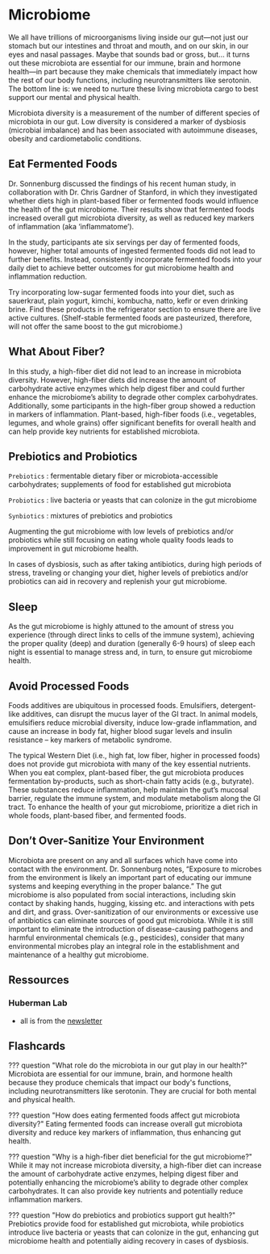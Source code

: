 # Microbiome
We all have trillions of microorganisms living inside our gut—not just our stomach but our intesti­nes and throat and mouth, and on our skin, in our eyes and nasal passages. Maybe that sounds bad or gross, but… it turns out these microbiota are essential for our immune, brain and hormone health—in part because they make chemicals that immediately impact how the rest of our body functions, including neurotransmitters like serotonin. The bottom line is: we need to nurture these living microbiota cargo to best support our mental and physical health.

Microbiota diversity is a measurement of the number of different species of microbiota in our gut. Low diversity is considered a marker of dysbiosis (microbial imbalance) and has been associated with autoimmune diseases, obesity and cardiometabolic conditions.

## Eat Fermented Foods
Dr. Sonnenburg discussed the findings of his recent human study, in collaboration with Dr. Chris Gardner of Stanford, in which they investigated whether diets high in plant-based fiber or fermented foods would influence the health of the gut microbiome. Their results show that fermented foods increased overall gut microbiota diversity, as well as reduced key markers of inflammation (aka ‘inflammatome’).

​In the study, participants ate six servings per day of fermented foods, however, higher total amounts of ingested fermented foods did not lead to further benefits. Instead, consistently incorporate fermented foods into your daily diet to achieve better outcomes for gut microbiome health and inflammation reduction.

Try incorporating low-sugar fermented foods into your diet, such as sauerkraut, plain yogurt, kimchi, kombucha, natto, kefir or even drinking brine. Find these products in the refrigerator section to ensure there are live active cultures. (Shelf-stable fermented foods are pasteurized, therefore, will not offer the same boost to the gut microbiome.)

## What About Fiber?
In this study, a high-fiber diet did not lead to an increase in microbiota diversity. However, high-fiber diets did increase the amount of carbohydrate active enzymes which help digest fiber and could further enhance the microbiome’s ability to degrade other complex carbohydrates. Additionally, some participants in the high-fiber group showed a reduction in markers of inflammation. Plant-based, high-fiber foods (i.e., vegetables, legumes, and whole grains) offer significant benefits for overall health and can help provide key nutrients for established microbiota.

## Prebiotics and Probiotics

`Prebiotics`
: fermentable dietary fiber or microbiota-accessible carbohydrates; supplements of food for established gut microbiota

`​Probiotics`
: live bacteria or yeasts that can colonize in the gut microbiome

`Synbiotics`
: mixtures of prebiotics and probiotics

Augmenting the gut microbiome with low levels of prebiotics and/or probiotics while still focusing on eating whole quality foods leads to improvement in gut microbiome health.

In cases of dysbiosis, such as after taking antibiotics, during high periods of stress, traveling or changing your diet, higher levels of prebiotics and/or probiotics can aid in recovery and replenish your gut microbiome.

## Sleep
As the gut microbiome is highly attuned to the amount of stress you experience (through direct links to cells of the immune system), achieving the proper quality (deep) and duration (generally 6-9 hours) of sleep each night is essential to manage stress and, in turn, to ensure gut microbiome health.

## Avoid Processed Foods
Foods additives are ubiquitous in processed foods. Emulsifiers, detergent-like additives, can disrupt the mucus layer of the GI tract. In animal models, emulsifiers reduce microbial diversity, induce low-grade inflammation, and cause an increase in body fat, higher blood sugar levels and insulin resistance – key markers of metabolic syndrome.

The typical Western Diet (i.e., high fat, low fiber, higher in processed foods) does not provide gut microbiota with many of the key essential nutrients. When you eat complex, plant-based fiber, the gut microbiota produces fermentation by-products, such as short-chain fatty acids (e.g., butyrate). These substances reduce inflammation, help maintain the gut’s mucosal barrier, regulate the immune system, and modulate metabolism along the GI tract. To enhance the health of your gut microbiome, prioritize a diet rich in whole foods, plant-based fiber, and fermented foods.

## Don’t Over-Sanitize Your Environment
Microbiota are present on any and all surfaces which have come into contact with the environment. Dr. Sonnenburg notes, “Exposure to microbes from the environment is likely an important part of educating our immune systems and keeping everything in the proper balance.” The gut microbiome is also populated from social interactions, including skin contact by shaking hands, hugging, kissing etc. and interactions with pets and dirt, and grass. Over-sanitization of our environments or excessive use of antibiotics can eliminate sources of good gut microbiota. While it is still important to eliminate the introduction of disease-causing pathogens and harmful environmental chemicals (e.g., pesticides), consider that many environmental microbes play an integral role in the establishment and maintenance of a healthy gut microbiome.

## Ressources
### Huberman Lab
- all is from the [newsletter](https://www.hubermanlab.com/newsletter/6-key-tools-to-improve-your-gut-microbiome-health)

## Flashcards
??? question "What role do the microbiota in our gut play in our health?"
    Microbiota are essential for our immune, brain, and hormone health because they produce chemicals that impact our body's functions, including neurotransmitters like serotonin. They are crucial for both mental and physical health.

??? question "How does eating fermented foods affect gut microbiota diversity?"
    Eating fermented foods can increase overall gut microbiota diversity and reduce key markers of inflammation, thus enhancing gut health.

??? question "Why is a high-fiber diet beneficial for the gut microbiome?"
    While it may not increase microbiota diversity, a high-fiber diet can increase the amount of carbohydrate active enzymes, helping digest fiber and potentially enhancing the microbiome’s ability to degrade other complex carbohydrates. It can also provide key nutrients and potentially reduce inflammation markers.

??? question "How do prebiotics and probiotics support gut health?"
    Prebiotics provide food for established gut microbiota, while probiotics introduce live bacteria or yeasts that can colonize in the gut, enhancing gut microbiome health and potentially aiding recovery in cases of dysbiosis.
